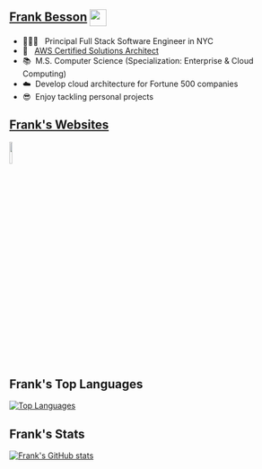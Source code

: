 ## [Frank Besson]( https://linktr.ee/frankbesson ) <img src="https://frankbesson.com/static/icons/frankbesson.ico" style="width: 30px; height: 30px; text-align: center; vertical-align: middle;">
- 👨🏻‍💻&nbsp;&nbsp;&nbsp;Principal Full Stack Software Engineer in NYC 
- 🪪&nbsp;&nbsp;&nbsp;[AWS Certified Solutions Architect](https://www.credly.com/badges/f80c124e-1a22-4eba-be8a-8066d69e8f14)
- 📚&nbsp;&nbsp;M.S. Computer Science (Specialization: Enterprise & Cloud Computing)
- ☁️&nbsp;&nbsp;Develop cloud architecture for Fortune 500 companies
- 😎&nbsp;&nbsp;Enjoy tackling personal projects

## [Frank's Websites]( https://linktr.ee/frankbesson )
<img src="https://frankbesson.com/static/images/linktree.svg" style="width:10%;">

## Frank's Top Languages
[![Top Languages](https://github-readme-stats.vercel.app/api/top-langs/?username=frank-besson&layout=compact)](https://github.com/anuraghazra/github-readme-stats)

## Frank's Stats
[![Frank's GitHub stats](https://github-readme-stats.vercel.app/api?username=frank-besson)](https://github.com/anuraghazra/github-readme-stats)
